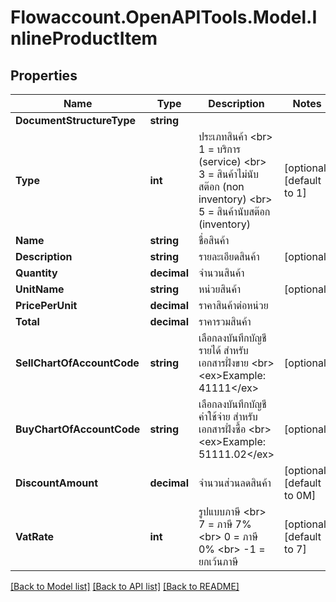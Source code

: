 
# Flowaccount.OpenAPITools.Model.InlineProductItem

## Properties

Name | Type | Description | Notes
------------ | ------------- | ------------- | -------------
**DocumentStructureType** | **string** |  | 
**Type** | **int** | ประเภทสินค้า &lt;br&gt; 1 &#x3D; บริการ (service) &lt;br&gt; 3 &#x3D; สินค้าไม่นับสต๊อก (non inventory) &lt;br&gt; 5 &#x3D; สินค้านับสต๊อก (inventory) | [optional] [default to 1]
**Name** | **string** | ชื่อสินค้า | 
**Description** | **string** | รายละเอียดสินค้า | [optional] 
**Quantity** | **decimal** | จำนวนสินค้า | 
**UnitName** | **string** | หน่วยสินค้า | [optional] 
**PricePerUnit** | **decimal** | ราคาสินค้าต่อหน่วย | 
**Total** | **decimal** | ราคารวมสินค้า | 
**SellChartOfAccountCode** | **string** | เลือกลงบันทึกบัญชีรายได้ สำหรับเอกสารฝั่งขาย &lt;br&gt; &lt;ex&gt;Example: 41111&lt;/ex&gt; | [optional] 
**BuyChartOfAccountCode** | **string** | เลือกลงบันทึกบัญชีค่าใช้จ่าย สำหรับเอกสารฝั่งซื้อ &lt;br&gt; &lt;ex&gt;Example: 51111.02&lt;/ex&gt; | [optional] 
**DiscountAmount** | **decimal** | จำนวนส่วนลดสินค้า | [optional] [default to 0M]
**VatRate** | **int** | รูปแบบภาษี &lt;br&gt; 7 &#x3D; ภาษี 7% &lt;br&gt; 0 &#x3D; ภาษี 0% &lt;br&gt; -1 &#x3D; ยกเว้นภาษี | [optional] [default to 7]

[[Back to Model list]](../README.md#documentation-for-models)
[[Back to API list]](../README.md#documentation-for-api-endpoints)
[[Back to README]](../README.md)

